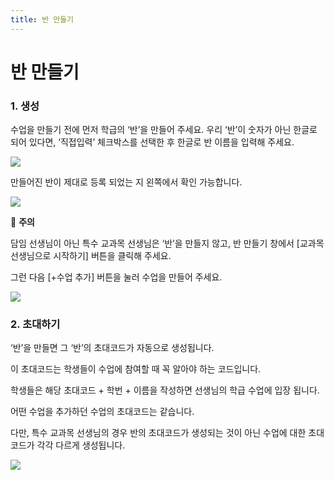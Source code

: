 ```yaml
---
title: 반 만들기
---
```


# 반 만들기

### 1. 생성

수업을 만들기 전에 먼저 학급의 ‘반’을 만들어 주세요. 우리 ‘반’이 숫자가 아닌 한글로 되어 있다면, ‘직접입력’ 체크박스를 선택한 후 한글로 반 이름을 입력해 주세요.

![](/img/teacher/elementary/02-01.jpg)

만들어진 반이 제대로 등록 되었는 지 왼쪽에서 확인 가능합니다.

![](/img/teacher/elementary/02-02.jpg)

🚨 **주의**

담임 선생님이 아닌 특수 교과목 선생님은 ‘반’을 만들지 않고, 반 만들기 창에서 \[교과목 선생님으로 시작하기] 버튼을 클릭해 주세요.

그런 다음 \[+수업 추가] 버튼을 눌러 수업을 만들어 주세요.

![](/img/teacher/elementary/02-03.jpg)

### 2. 초대하기

‘반’을 만들면 그 ‘반’의 초대코드가 자동으로 생성됩니다.

이 초대코드는 학생들이 수업에 참여할 때 꼭 알아야 하는 코드입니다.

학생들은 해당 초대코드 + 학번 + 이름을 작성하면 선생님의 학급 수업에 입장 됩니다.

어떤 수업을 추가하던 수업의 초대코드는 같습니다.

다만, 특수 교과목 선생님의 경우 반의 초대코드가 생성되는 것이 아닌 수업에 대한 초대코드가 각각 다르게 생성됩니다.

![](/img/teacher/elementary/02-04.jpg)
